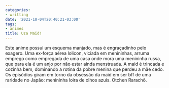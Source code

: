 ```yaml
---
categories:
- writting
date: '2021-10-04T20:40:21-03:00'
tags:
- animes
title: Uza Maid!
---
```


Este anime possui um esquema manjado, mas é engraçadinho pelo exagero. Uma ex-força aérea lolicon, viciada em menininhas, arruma emprego como empregada de uma casa onde mora uma menininha russa, que para ela é um anjo por não estar ainda menstruada. A maid é trincada e cozinha bem, dominando a rotina da pobre menina que perdeu a mãe cedo. Os episódios giram em torno da obsessão da maid em ser bff de uma raridade no Japão: menininha loira de olhos azuis. Otchen Rarachô.

